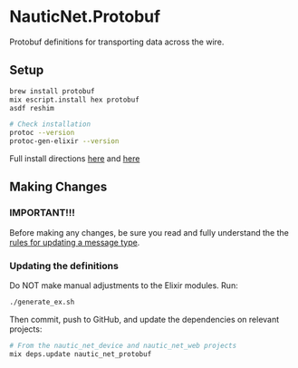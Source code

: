 # NauticNet.Protobuf

Protobuf definitions for transporting data across the wire.

## Setup

```sh
brew install protobuf
mix escript.install hex protobuf
asdf reshim

# Check installation
protoc --version
protoc-gen-elixir --version
```

Full install directions [here](https://grpc.io/docs/protoc-installation/) and [here](https://github.com/elixir-protobuf/protobuf)

## Making Changes

### IMPORTANT!!!
Before making any changes, be sure you read and fully understand the the [rules for updating a message type](https://developers.google.com/protocol-buffers/docs/proto3#updating).

### Updating the definitions

Do NOT make manual adjustments to the Elixir modules. Run:

```sh
./generate_ex.sh
```

Then commit, push to GitHub, and update the dependencies on relevant projects:

```sh
# From the nautic_net_device and nautic_net_web projects
mix deps.update nautic_net_protobuf
```